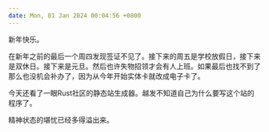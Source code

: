 ```yaml
---
date: Mon, 01 Jan 2024 00:04:56 +0800
---
```


新年快乐。

在新年之前的最后一个周四发现签证不见了。接下来的周五是学校放假日，接下来是双休日。接下来是元旦。然后也许失物招领才会有人上班。如果最后也找不到了那么也没机会补办了，因为从今年开始实体卡就改成电子卡了。

今天还看了一眼Rust社区的静态站生成器。越发不知道自己为什么要写这个站的程序了。

精神状态的堪忧已经多得溢出来。